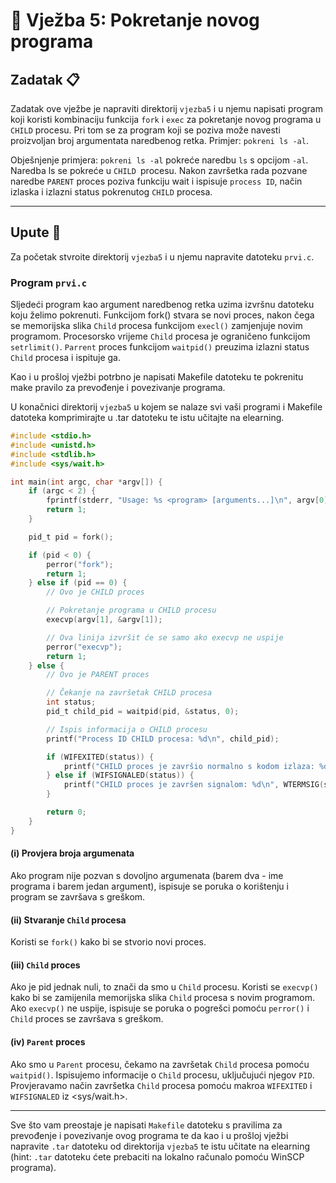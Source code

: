 # 🚀 Vježba 5: Pokretanje novog programa

## Zadatak 📋

Zadatak ove vježbe je napraviti direktorij `vjezba5` i u njemu napisati program koji koristi kombinaciju funkcija `fork` i `exec` za pokretanje novog programa u `CHILD` procesu. Pri tom se za program koji se poziva može navesti proizvoljan broj argumentata naredbenog retka. Primjer: `pokreni ls -al`.

Obješnjenje primjera:
`pokreni ls -al` pokreće naredbu `ls` s opcijom `-al`. Naredba ls se pokreće u `CHILD `procesu. Nakon završetka rada pozvane naredbe `PARENT` proces poziva funkciju wait i ispisuje `process ID`, način izlaska i izlazni status pokrenutog `CHILD` procesa.

___

## Upute 🧭

Za početak stvroite direktorij `vjezba5` i u njemu napravite datoteku `prvi.c`.

### Program `prvi.c`

Sljedeći program kao argument naredbenog retka uzima izvršnu datoteku koju želimo pokrenuti. Funkcijom fork() stvara se novi proces, nakon čega se memorijska slika `Child` procesa funkcijom `execl()` zamjenjuje novim programom. Procesorsko vrijeme `Child` procesa je ograničeno funkcijom `setrlimit()`. `Parrent` proces funkcijom `waitpid()` preuzima izlazni status `Child` procesa i ispituje ga.

Kao i u prošloj vježbi potrbno je napisati Makefile datoteku te pokrenitu make pravilo za prevođenje i povezivanje programa.

U konačnici direktorij `vjezba5` u kojem se nalaze svi vaši programi i Makefile datoteka komprimirajte u .tar datoteku te istu učitajte na elearning.

```c
#include <stdio.h>
#include <unistd.h>
#include <stdlib.h>
#include <sys/wait.h>

int main(int argc, char *argv[]) {
    if (argc < 2) {
        fprintf(stderr, "Usage: %s <program> [arguments...]\n", argv[0]);
        return 1;
    }

    pid_t pid = fork();

    if (pid < 0) {
        perror("fork");
        return 1;
    } else if (pid == 0) {
        // Ovo je CHILD proces

        // Pokretanje programa u CHILD procesu
        execvp(argv[1], &argv[1]);

        // Ova linija izvršit će se samo ako execvp ne uspije
        perror("execvp");
        return 1;
    } else {
        // Ovo je PARENT proces

        // Čekanje na završetak CHILD procesa
        int status;
        pid_t child_pid = waitpid(pid, &status, 0);

        // Ispis informacija o CHILD procesu
        printf("Process ID CHILD procesa: %d\n", child_pid);

        if (WIFEXITED(status)) {
            printf("CHILD proces je završio normalno s kodom izlaza: %d\n", WEXITSTATUS(status));
        } else if (WIFSIGNALED(status)) {
            printf("CHILD proces je završen signalom: %d\n", WTERMSIG(status));
        }

        return 0;
    }
}
```

#### (i) Provjera broja argumenata

Ako program nije pozvan s dovoljno argumenata (barem dva - ime programa i barem jedan argument), ispisuje se poruka o korištenju i program se završava s greškom.

#### (ii) Stvaranje `Child` procesa

Koristi se `fork()` kako bi se stvorio novi proces.

#### (iii) `Child` proces

Ako je pid jednak nuli, to znači da smo u `Child` procesu.
Koristi se `execvp()` kako bi se zamijenila memorijska slika `Child` procesa s novim programom.
Ako `execvp()` ne uspije, ispisuje se poruka o pogrešci pomoću `perror()` i `Child` proces se završava s greškom.

#### (iv) `Parent` proces

Ako smo u `Parent` procesu, čekamo na završetak `Child` procesa pomoću `waitpid()`.
Ispisujemo informacije o `Child` procesu, uključujući njegov `PID`.
Provjeravamo način završetka `Child` procesa pomoću makroa `WIFEXITED` i `WIFSIGNALED` iz <sys/wait.h>.

---

Sve što vam preostaje je napisati `Makefile` datoteku s pravilima za prevođenje i povezivanje ovog programa te da kao i u prošloj vježbi napravite `.tar` datoteku od direktorija `vjezba5` te istu učitate na elearning (hint: `.tar` datoteku ćete prebaciti na lokalno računalo pomoću WinSCP programa). 
